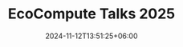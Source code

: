 ---
title: "EcoCompute Talks 2025"
date: 2024-11-12T13:51:25+06:00
draft: false
description: "Talks list for the EcoCompute Conference 2025 in Berlin, Germany"
talk_year: "2025"
---